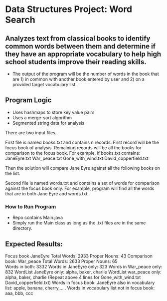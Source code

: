 # Data Structures Project: Word Search
## Analyzes text from classical books to identify common words between them and determine if they have an appropriate vocabulary to help high school students improve their reading skills. 

* The output of the program will be the number of words in the book that are 1) in common with another book entered by user and 2) on a provided target vocabulary list.

## Program Logic
* Uses hashmaps to store key value pairs
* Uses a merge-sort algorithm
* Segmented string data for analysis

There are two input files. 

First file is named books.txt and contains n records. First record will be the focus book of analysis. Remaining records will be all the books for comparison to the focus book.
For example, if books.txt contains:
JaneEyre.txt
War_peace.txt
Gone_with_wind.txt
David_copperfield.txt

Then the solution will compare Jane Eyre against all the following books on the list. 

Second file is named words.txt and contains a set of words for comparison against the focus book only. For example, program will find all the words that are in both Jane Eyre and words.txt.

### How to Run Program

* Repo contains Main.java
* Simply run the Main class as long as the .txt files are in the same directory. 

## Expected Results:
Focus book  JaneEyre   Total Words:  2933  Proper Nouns:  43  Comparison book: War_peace  Total Words: 2633   Proper Nouns: 65        
Words in both:  3332     Words in JaneEyre only:  323    Words in War_peace only: 832
WordList JaneEyre only:   alpha, baker, charlie
WordList war_peace only:   alpha, baker, charlie
(Repeat above 4 lines for Gone_with_wind.txt   David_copperfield.txt)
Words in focus book: JaneEyre  also in vocabulary list:    apple, banana, cherry,…..
Words in vocabulary list not in focus book:       aaa, bbb, ccc



